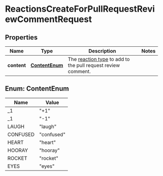 

# ReactionsCreateForPullRequestReviewCommentRequest


## Properties

| Name | Type | Description | Notes |
|------------ | ------------- | ------------- | -------------|
|**content** | [**ContentEnum**](#ContentEnum) | The [reaction type](https://docs.github.com/rest/reference/reactions#reaction-types) to add to the pull request review comment. |  |



## Enum: ContentEnum

| Name | Value |
|---- | -----|
| _1 | &quot;+1&quot; |
| _1 | &quot;-1&quot; |
| LAUGH | &quot;laugh&quot; |
| CONFUSED | &quot;confused&quot; |
| HEART | &quot;heart&quot; |
| HOORAY | &quot;hooray&quot; |
| ROCKET | &quot;rocket&quot; |
| EYES | &quot;eyes&quot; |



